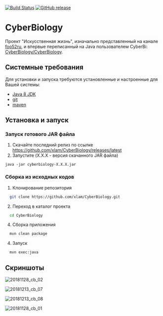 [![Build Status](https://travis-ci.org/xlam/CyberBiology.svg?branch=master)](https://travis-ci.org/xlam/CyberBiology)
[![GitHub release](https://img.shields.io/github/release/xlam/CyberBiology.svg)](https://github.com/xlam/CyberBiology/releases/latest)

# CyberBiology

Проект "Искусственная жизнь", изначально представленный на канале [foo52ru](https://www.youtube.com/watch?v=PCx228KcOow), и впервые переписанный на Java пользователем CyberBi: [CyberBiology/CyberBiology](https://github.com/CyberBiology/CyberBiology).

## Системные требования

Для установки и запуска требуются установленные и настроенные для Вашей системы:
- [Java 8 JDK](https://www.oracle.com/technetwork/java/javase/downloads/jdk8-downloads-2133151.html)
- [git](https://git-scm.com/)
- [maven](https://maven.apache.org/)

## Установка и запуск

### Запуск готового JAR файла

1. Скачайте последний релиз по ссылке https://github.com/xlam/CyberBiology/releases/latest
2. Запустите (X.X.X - версия скачанного JAR файла)
```
java -jar cyberbiology-X.X.X.jar
```

### Сборка из исходных кодов

1. Клонирование репозитория
```bash
  git clone https://github.com/xlam/CyberBiology.git
```
2. Переход в каталог проекта
```bash
  cd CyberBiology
```
4. Сборка приложения
```bash
  mvn clean package
```
4. Запуск
```bash
  mvn exec:java
```
## Скриншоты

![20181128_cb_02](https://user-images.githubusercontent.com/179263/49165762-5f31dc00-f34b-11e8-8fd0-450b10b2d0b5.png)

![20181213_cb_07](https://user-images.githubusercontent.com/179263/49951639-d5217000-ff13-11e8-81bd-c092c9e2eb9d.png)

![20181213_cb_08](https://user-images.githubusercontent.com/179263/49951652-da7eba80-ff13-11e8-8cae-4dc19c13b676.png)

![20181128_cb_01](https://user-images.githubusercontent.com/179263/49165619-095d3400-f34b-11e8-886d-4c35a2189855.png)
